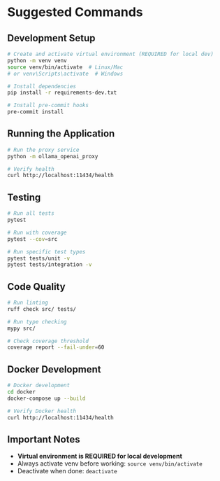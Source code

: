 # Suggested Commands

## Development Setup
```bash
# Create and activate virtual environment (REQUIRED for local dev)
python -m venv venv
source venv/bin/activate  # Linux/Mac
# or venv\Scripts\activate  # Windows

# Install dependencies
pip install -r requirements-dev.txt

# Install pre-commit hooks
pre-commit install
```

## Running the Application
```bash
# Run the proxy service
python -m ollama_openai_proxy

# Verify health
curl http://localhost:11434/health
```

## Testing
```bash
# Run all tests
pytest

# Run with coverage
pytest --cov=src

# Run specific test types
pytest tests/unit -v
pytest tests/integration -v
```

## Code Quality
```bash
# Run linting
ruff check src/ tests/

# Run type checking  
mypy src/

# Check coverage threshold
coverage report --fail-under=60
```

## Docker Development
```bash
# Docker development
cd docker
docker-compose up --build

# Verify Docker health
curl http://localhost:11434/health
```

## Important Notes
- **Virtual environment is REQUIRED for local development**
- Always activate venv before working: `source venv/bin/activate`
- Deactivate when done: `deactivate`